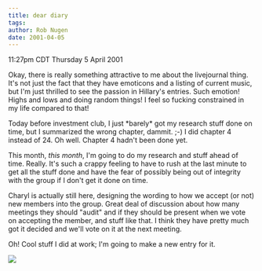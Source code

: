 ```yaml
---
title: dear diary
tags: 
author: Rob Nugen
date: 2001-04-05
---
```


<p class=date>11:27pm CDT Thursday 5 April 2001</p>

<p>Okay, there is really something attractive to me
about the livejournal thing.  It's not just the fact
that they have emoticons and a listing of current
music, but I'm just thrilled to see the passion in
Hillary's entries.  Such emotion!  Highs and lows and
doing random things!  I feel so fucking constrained in
my life compared to that!</p>

<p>Today before investment club, I just *barely* got
my research stuff done on time, but I summarized the
wrong chapter, dammit.  ;-)  I did chapter 4 instead
of 24.  Oh well.  Chapter 4 hadn't been done yet.</p>

<p>This month, <em>this month</em>, I'm going to do my
research and stuff ahead of time.  Really.  It's such
a crappy feeling to have to rush at the last minute to
get all the stuff done and have the fear of possibly
being out of integrity with the group if I don't get
it done on time.</p>

<p>Charyl is actually still here, designing the
wording to how we accept (or not) new members into the
group.  Great deal of discussion about how many
meetings they should "audit" and if they should be
present when we vote on accepting the member, and
stuff like that.  I think they have pretty much got it
decided and we'll vote on it at the next meeting.</p>

<p>Oh!  Cool stuff I did at work; I'm going to make a
new entry for it.</p>

<p><img src="/images/rob/wL-ROB.gif"/></p>
